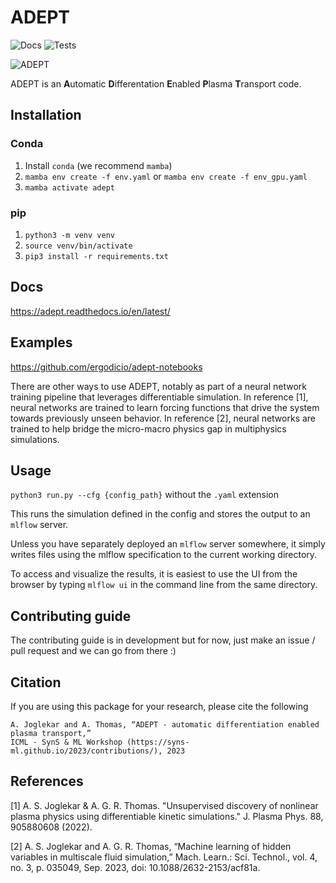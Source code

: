 # ADEPT

![Docs](https://readthedocs.org/projects/adept/badge/?version=latest)
![Tests](https://github.com/ergodicio/adept/actions/workflows/test.yaml/badge.svg)

![ADEPT](./docs/source/adept-logo.png)

ADEPT is an **A**utomatic **D**ifferentation **E**nabled **P**lasma **T**ransport code.

## Installation
### Conda
1. Install `conda` (we recommend `mamba`)
2. `mamba env create -f env.yaml` or `mamba env create -f env_gpu.yaml`
3. `mamba activate adept`

### pip
1. `python3 -m venv venv`
2. `source venv/bin/activate`
3. `pip3 install -r requirements.txt`

## Docs
https://adept.readthedocs.io/en/latest/

## Examples
https://github.com/ergodicio/adept-notebooks

There are other ways to use ADEPT, notably as part of a neural network training pipeline that leverages differentiable simulation. In reference [1], neural networks are trained to learn forcing functions that 
drive the system towards previously unseen behavior. In reference [2], neural networks are trained to help bridge the micro-macro physics gap in multiphysics simulations.

## Usage
`python3 run.py --cfg {config_path}` without the `.yaml` extension

This runs the simulation defined in the config and stores the output to an `mlflow` server.

Unless you have separately deployed an `mlflow` server somewhere, it simply writes files using the mlflow specification to the current working directory. 

To access and visualize the results, it is easiest to use the UI from the browser by typing `mlflow ui` in the command line from the same directory.


## Contributing guide
The contributing guide is in development but for now, just make an issue / pull request and we can go from there :) 

## Citation
If you are using this package for your research, please cite the following

```
A. Joglekar and A. Thomas, “ADEPT - automatic differentiation enabled plasma transport,” 
ICML - SynS & ML Workshop (https://syns-ml.github.io/2023/contributions/), 2023

```

## References
[1] A. S. Joglekar & A. G. R. Thomas. "Unsupervised discovery of nonlinear plasma physics using differentiable kinetic simulations." J. Plasma Phys. 88, 905880608 (2022).

[2] A. S. Joglekar and A. G. R. Thomas, “Machine learning of hidden variables in multiscale fluid simulation,” Mach. Learn.: Sci. Technol., vol. 4, no. 3, p. 035049, Sep. 2023, doi: 10.1088/2632-2153/acf81a.

